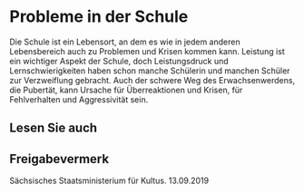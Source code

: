 # Probleme in der Schule

Die Schule ist ein Lebensort, an dem es wie in jedem anderen Lebensbereich auch zu Problemen und Krisen kommen kann. Leistung ist ein wichtiger Aspekt der Schule, doch Leistungsdruck und Lernschwierigkeiten haben schon manche Schülerin und manchen Schüler zur Verzweiflung gebracht. Auch der schwere Weg des Erwachsenwerdens, die Pubertät, kann Ursache für Überreaktionen und Krisen, für Fehlverhalten und Aggressivität sein.

## Lesen Sie auch

## Freigabevermerk

Sächsisches Staatsministerium für Kultus. 13.09.2019
